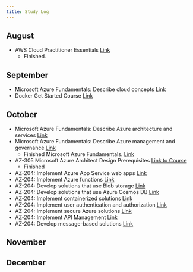 ```yaml
---
title: Study Log
---
```


## August

- AWS Cloud Practitioner Essentials [Link](https://www.aws.training/Details/Curriculum?id=27076)
  - Finished.

## September

- Microsoft Azure Fundamentals: Describe cloud concepts [Link](https://learn.microsoft.com/en-us/training/paths/microsoft-azure-fundamentals-describe-cloud-concepts/)
- Docker Get Started Course [Link](https://docs.docker.com/get-started)

## October

- Microsoft Azure Fundamentals: Describe Azure architecture and services [Link](https://learn.microsoft.com/en-us/training/paths/azure-fundamentals-describe-azure-architecture-services/)
- Microsoft Azure Fundamentals: Describe Azure management and governance [Link](https://learn.microsoft.com/en-us/training/paths/describe-azure-management-governance/)
  - Finished Microsoft Azure Fundamentals. [Link](https://learn.microsoft.com/en-us/training/courses/az-900t00)
- AZ-305 Microsoft Azure Architect Design Prerequisites [Link to Course](https://learn.microsoft.com/en-us/training/paths/microsoft-azure-architect-design-prerequisites/)
  - Finished
- AZ-204: Implement Azure App Service web apps [Link](https://learn.microsoft.com/en-au/training/paths/create-azure-app-service-web-apps/)
- AZ-204: Implement Azure functions [Link](https://learn.microsoft.com/en-au/training/paths/implement-azure-functions/)
- AZ-204: Develop solutions that use Blob storage [Link](https://learn.microsoft.com/en-au/training/paths/develop-solutions-that-use-blob-storage/)
- AZ-204: Develop solutions that use Azure Cosmos DB [Link](https://learn.microsoft.com/en-au/training/paths/az-204-develop-solutions-that-use-azure-cosmos-db/)
- AZ-204: Implement containerized solutions [Link](https://learn.microsoft.com/en-au/training/paths/az-204-implement-iaas-solutions/)
- AZ-204: Implement user authentication and authorization [Link](https://learn.microsoft.com/en-au/training/paths/az-204-implement-authentication-authorization/)
- AZ-204: Implement secure Azure solutions [Link](https://learn.microsoft.com/en-au/training/paths/az-204-implement-secure-cloud-solutions/)
- AZ-204: Implement API Management [Link](https://learn.microsoft.com/en-us/training/modules/explore-api-management/1-introduction)
- AZ-204: Develop message-based solutions [Link](https://learn.microsoft.com/en-au/training/paths/az-204-develop-message-based-solutions/)

## November

## December

